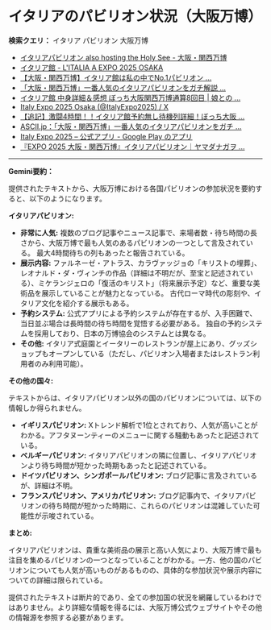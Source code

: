 # イタリアのパビリオン状況（大阪万博）

**検索クエリ：** イタリア パビリオン 大阪万博

- [イタリアパビリオン also hosting the Holy See - 大阪・関西万博](https://www.expo2025.or.jp/official-participant/italy/)
- [イタリア館 - L'ITALIA A EXPO 2025 OSAKA](https://www.italyexpo2025osaka.it/ja/itariaguan)
- [【大阪・関西万博】イタリア館は私の中でNo.1パビリオン ...](https://yukonosuke.com/entry/osaka_banpaku_italy)
- [「大阪・関西万博」一番人気のイタリアパビリオンをガチ解説 ...](https://lovewalker.jp/elem/000/004/268/4268276/)
- [イタリア館 中身詳細＆感想 ぼっち大阪関西万博通算8回目 | 娘との ...](https://ameblo.jp/wakochi0316/entry-12905719318.html)
- [Italy Expo 2025 Osaka (@ItalyExpo2025) / X](https://x.com/italyexpo2025?lang=ja)
- [【追記】激闘4時間！！イタリア館予約無し待機列詳細！ぼっち大阪 ...](https://ameblo.jp/wakochi0316/entry-12904987292.html)
- [ASCII.jp：「大阪・関西万博」一番人気のイタリアパビリオンをガチ ...](https://ascii.jp/elem/000/004/268/4268276/)
- [Italy Expo 2025 – 公式アプリ - Google Play のアプリ](https://play.google.com/store/apps/details?id=it.expo.osaka&hl=ja)
- [『EXPO 2025 大阪・関西万博』イタリアパビリオン｜ヤマダナガヲ ...](https://note.com/yamada_tourist/n/n8e18f9e7de68)


---

**Gemini要約：**

提供されたテキストから、大阪万博における各国パビリオンの参加状況を要約すると、以下のようになります。

**イタリアパビリオン:**

* **非常に人気:**  複数のブログ記事やニュース記事で、来場者数・待ち時間の長さから、大阪万博で最も人気のあるパビリオンの一つとして言及されている。  最大4時間待ちの列もあったと報告されている。
* **展示内容:**  ファルネーゼ・アトラス、カラヴァッジョの「キリストの埋葬」、レオナルド・ダ・ヴィンチの作品（詳細は不明だが、至宝と記述されている）、ミケランジェロの「復活のキリスト」（将来展示予定）など、重要な美術品を展示していることが魅力となっている。  古代ローマ時代の彫刻や、イタリア文化を紹介する展示もある。
* **予約システム:** 公式アプリによる予約システムが存在するが、入手困難で、当日並ぶ場合は長時間の待ち時間を覚悟する必要がある。  独自の予約システムを採用しており、日本の万博協会のシステムとは異なる。
* **その他:** イタリア式庭園とイータリーのレストランが屋上にあり、グッズショップもオープンしている（ただし、パビリオン入場者またはレストラン利用者のみ利用可能）。


**その他の国々:**

テキストからは、イタリアパビリオン以外の国のパビリオンについては、以下の情報しか得られません。

* **イギリスパビリオン:** Xトレンド解析で1位とされており、人気が高いことがわかる。アフタヌーンティーのメニューに関する騒動もあったと記述されている。
* **ベルギーパビリオン:** イタリアパビリオンの隣に位置し、イタリアパビリオンより待ち時間が短かった時期もあったと記述されている。
* **ドイツパビリオン、シンガポールパビリオン:**  ブログ記事に言及されているが、詳細は不明。
* **フランスパビリオン、アメリカパビリオン:**  ブログ記事内で、イタリアパビリオンの待ち時間が短かった時期に、これらのパビリオンは混雑していた可能性が示唆されている。


**まとめ:**

イタリアパビリオンは、貴重な美術品の展示と高い人気により、大阪万博で最も注目を集めるパビリオンの一つとなっていることがわかる。一方、他の国のパビリオンについても人気が高いものがあるものの、具体的な参加状況や展示内容についての詳細は限られている。


提供されたテキストは断片的であり、全ての参加国の状況を網羅しているわけではありません。より詳細な情報を得るには、大阪万博公式ウェブサイトやその他の情報源を参照する必要があります。

